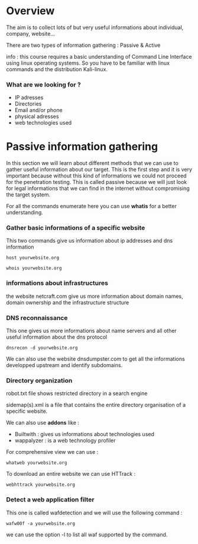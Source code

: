 # Overview
The aim is to collect lots of but very useful informations about individual, company, website...

There are two types of information gathering : Passive & Active

info : this course requires a basic understanding of Command Line Interface using linux operating systems. So you have to be familiar with linux commands and the distribution Kali-linux. 

### What are we looking for ?

- IP adresses
- Directories
- Email and/or phone
- physical adresses
- web technologies used

# Passive information gathering
In this section we will learn about different methods that we can use to gather useful information about our target. This is the first step and it is very important because without this kind of informations we could not proceed for the penetration testing. This is called passive because we will just look for legal informations that we can find in the internet without compromising the target system. 

For all the commands enumerate here you can use **whatis** for a better understanding. 

### Gather basic informations of a specific website
This two commands give us information about ip addresses and dns information
```
host yourwebsite.org

whois yourwebsite.org
```
### informations about infrastructures
the website netcraft.com give us more information about domain names, domain ownership and the infrastructure structure

### DNS reconnaissance
This one gives us more informations about name servers and all other useful information about the dns protocol
```
dnsrecon -d yourwebsite.org
```
We can also use the website dnsdumpster.com to get all the informations developped upstream and identify subdomains. 

### Directory organization 
robot.txt file shows restricted directory in a search engine

sidemap(s).xml is a file that contains the entire directory organisation of a specific website.

We can also use **addons** like : 
- Builtwith : gives us informations about technologies used
- wappalyzer : is a web technology profiler

For comprehensive view we can use :
```
whatweb yourwebsite.org 
```
To download an entire website we can use HTTrack :
```
webhttrack yourwebsite.org
```
### Detect a web application filter 
This one is called wafdetection and we will use the following command :
```
wafw00f -a yourwebsite.org 
```
we can use the option -l to list all waf supported by the command.
